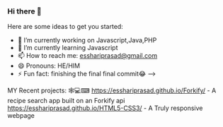 ### Hi there 👋

Here are some ideas to get you started:

- 🔭 I’m currently working on Javascript,Java,PHP 
- 🌱 I’m currently learning Javascript
- 📫 How to reach me: esshariprasad@gmail.com
- 😄 Pronouns: HE/HIM
- ⚡ Fun fact: finishing the final final commit😂
-->

MY Recent projects: 🕸💻⌨
https://esshariprasad.github.io/Forkify/ - A recipe search app built on an Forkify api
https://esshariprasad.github.io/HTML5-CSS3/ - A Truly responsive webpage
